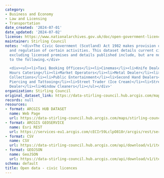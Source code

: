 ```yaml
---
category:
- Business and Economy
- Law and Licensing
- Transportation
date_created: '2024-07-01'
date_updated: '2024-07-02'
license: https://www.nationalarchives.gov.uk/doc/open-government-licence/version/3/
maintainer: Stirling Council
notes: '<div>The Civic Government (Scotland) Act 1982 makes provision of the licensing
  and regulation of certain activities. This dataset details current civic licences,
  excluding licensed premises and details published include, but are not limited,
  to the following.</div>

  <div><ul><li>Taxi Booking Offices</li><li>Cinemas</li><li>Knife Dealers</li><li>Late
  Hours Catering</li><li>Market Operators</li><li>Metal Dealer</li><li>Public Charitable
  Collections</li><li>Public Entertainment</li><li>Second Hand Dealers</li><li>Skin
  Piercing and Tattooing</li><li>Street Trader (Ice Cream)</li><li>Street Trader</li><li>Venison
  Dealer</li><li>Window Cleaners</li></ul></div>'
organization: Stirling Council
original_dataset_link: https://data-stirling-council.hub.arcgis.com/maps/stirling-council::open-data-civic-licences
records: null
resources:
- format: ARCGIS HUB DATASET
  name: Web Page
  url: https://data-stirling-council.hub.arcgis.com/maps/stirling-council::open-data-civic-licences
- format: ARCGIS GEOSERVICE
  name: Esri REST
  url: https://services-eu1.arcgis.com/cECIr59LclpO818r/arcgis/rest/services/open%20data%20civic%20licenses/FeatureServer/0
- format: CSV
  name: CSV
  url: https://data-stirling-council.hub.arcgis.com/api/download/v1/items/dd4399bcaf5b4a64846ce0ac124bc5df/csv?layers=0
- format: GEOJSON
  name: GeoJSON
  url: https://data-stirling-council.hub.arcgis.com/api/download/v1/items/dd4399bcaf5b4a64846ce0ac124bc5df/geojson?layers=0
schema: default
title: Open data - civic licences
---
```


